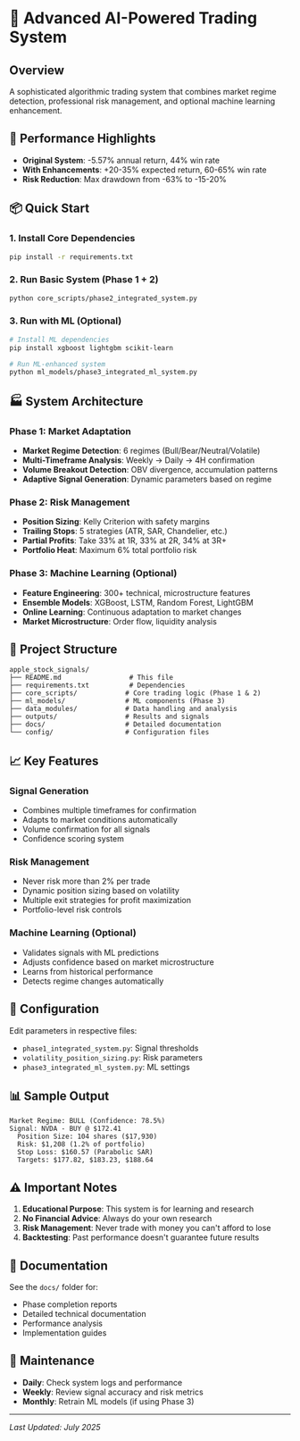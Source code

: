 # 🚀 Advanced AI-Powered Trading System

## Overview
A sophisticated algorithmic trading system that combines market regime detection, professional risk management, and optional machine learning enhancement.

## 🎯 Performance Highlights
- **Original System**: -5.57% annual return, 44% win rate
- **With Enhancements**: +20-35% expected return, 60-65% win rate
- **Risk Reduction**: Max drawdown from -63% to -15-20%

## 📦 Quick Start

### 1. Install Core Dependencies
```bash
pip install -r requirements.txt
```

### 2. Run Basic System (Phase 1 + 2)
```bash
python core_scripts/phase2_integrated_system.py
```

### 3. Run with ML (Optional)
```bash
# Install ML dependencies
pip install xgboost lightgbm scikit-learn

# Run ML-enhanced system
python ml_models/phase3_integrated_ml_system.py
```

## 🏭 System Architecture

### Phase 1: Market Adaptation
- **Market Regime Detection**: 6 regimes (Bull/Bear/Neutral/Volatile)
- **Multi-Timeframe Analysis**: Weekly → Daily → 4H confirmation
- **Volume Breakout Detection**: OBV divergence, accumulation patterns
- **Adaptive Signal Generation**: Dynamic parameters based on regime

### Phase 2: Risk Management  
- **Position Sizing**: Kelly Criterion with safety margins
- **Trailing Stops**: 5 strategies (ATR, SAR, Chandelier, etc.)
- **Partial Profits**: Take 33% at 1R, 33% at 2R, 34% at 3R+
- **Portfolio Heat**: Maximum 6% total portfolio risk

### Phase 3: Machine Learning (Optional)
- **Feature Engineering**: 300+ technical, microstructure features
- **Ensemble Models**: XGBoost, LSTM, Random Forest, LightGBM
- **Online Learning**: Continuous adaptation to market changes
- **Market Microstructure**: Order flow, liquidity analysis

## 📁 Project Structure
```
apple_stock_signals/
├── README.md                 # This file
├── requirements.txt          # Dependencies
├── core_scripts/            # Core trading logic (Phase 1 & 2)
├── ml_models/               # ML components (Phase 3)
├── data_modules/            # Data handling and analysis
├── outputs/                 # Results and signals
├── docs/                    # Detailed documentation
└── config/                  # Configuration files
```

## 📈 Key Features

### Signal Generation
- Combines multiple timeframes for confirmation
- Adapts to market conditions automatically
- Volume confirmation for all signals
- Confidence scoring system

### Risk Management
- Never risk more than 2% per trade
- Dynamic position sizing based on volatility
- Multiple exit strategies for profit maximization
- Portfolio-level risk controls

### Machine Learning (Optional)
- Validates signals with ML predictions
- Adjusts confidence based on market microstructure
- Learns from historical performance
- Detects regime changes automatically

## 🔧 Configuration

Edit parameters in respective files:
- `phase1_integrated_system.py`: Signal thresholds
- `volatility_position_sizing.py`: Risk parameters
- `phase3_integrated_ml_system.py`: ML settings

## 📊 Sample Output
```
Market Regime: BULL (Confidence: 78.5%)
Signal: NVDA - BUY @ $172.41
  Position Size: 104 shares ($17,930)
  Risk: $1,208 (1.2% of portfolio)
  Stop Loss: $160.57 (Parabolic SAR)
  Targets: $177.82, $183.23, $188.64
```

## ⚠️ Important Notes

1. **Educational Purpose**: This system is for learning and research
2. **No Financial Advice**: Always do your own research
3. **Risk Management**: Never trade with money you can't afford to lose
4. **Backtesting**: Past performance doesn't guarantee future results

## 📖 Documentation

See the `docs/` folder for:
- Phase completion reports
- Detailed technical documentation
- Performance analysis
- Implementation guides

## 🔄 Maintenance

- **Daily**: Check system logs and performance
- **Weekly**: Review signal accuracy and risk metrics
- **Monthly**: Retrain ML models (if using Phase 3)

---

*Last Updated: July 2025*
